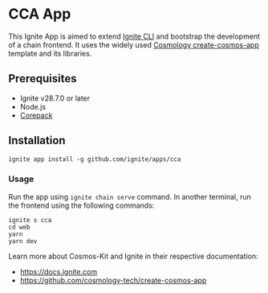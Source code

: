 # CCA App

This Ignite App is aimed to extend [Ignite CLI](https://github.com/ignite/cli) and bootstrap the development of a chain frontend.
It uses the widely used [Cosmology create-cosmos-app](https://github.com/cosmology-tech/create-cosmos-app) template and its libraries.

## Prerequisites

* Ignite v28.7.0 or later
* Node.js
* [Corepack](https://yarnpkg.com/corepack)

## Installation

```shell
ignite app install -g github.com/ignite/apps/cca
```

### Usage

Run the app using `ignite chain serve` command.
In another terminal, run the frontend using the following commands:

```shell
ignite s cca
cd web
yarn
yarn dev
```

Learn more about Cosmos-Kit and Ignite in their respective documentation:

* <https://docs.ignite.com>
* <https://github.com/cosmology-tech/create-cosmos-app>
